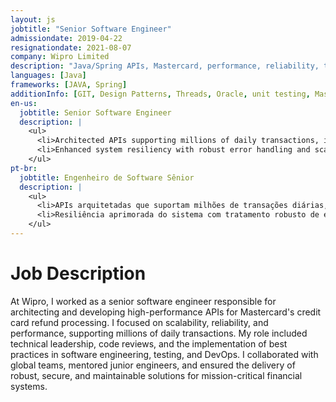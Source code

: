 ```yaml
---
layout: js
jobtitle: "Senior Software Engineer"
admissiondate: 2019-04-22
resignationdate: 2021-08-07
company: Wipro Limited
description: "Java/Spring APIs, Mastercard, performance, reliability, technical leadership."
languages: [Java]
frameworks: [JAVA, Spring]
additionInfo: [GIT, Design Patterns, Threads, Oracle, unit testing, Mastercard, REST, Performance, Scalability]
en-us:
  jobtitle: Senior Software Engineer
  description: |
    <ul>
      <li>Architected APIs supporting millions of daily transactions, improving credit card refund processes' reliability.</li>
      <li>Enhanced system resiliency with robust error handling and scaling patterns in Java and .NET environments.</li>
    </ul>
pt-br:
  jobtitle: Engenheiro de Software Sênior
  description: |
    <ul>
      <li>APIs arquitetadas que suportam milhões de transações diárias, melhorando a confiabilidade dos processos de reembolso de cartão de crédito.</li>
      <li>Resiliência aprimorada do sistema com tratamento robusto de erros e padrões de escalonamento em ambientes Java e .NET.</li>
    </ul>
---
```


# Job Description

At Wipro, I worked as a senior software engineer responsible for architecting and developing high-performance APIs for Mastercard's credit card refund processing. I focused on scalability, reliability, and performance, supporting millions of daily transactions. My role included technical leadership, code reviews, and the implementation of best practices in software engineering, testing, and DevOps. I collaborated with global teams, mentored junior engineers, and ensured the delivery of robust, secure, and maintainable solutions for mission-critical financial systems.
